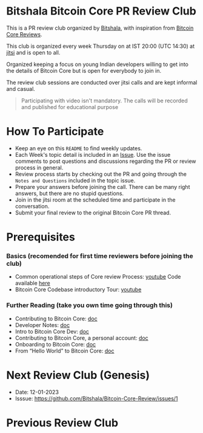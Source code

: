 # Bitshala Bitcoin Core PR Review Club

This is a PR review club organized by [Bitshala](https://www.bitshala.org/), with inspiration from [Bitcoin Core Reviews](https://bitcoincore.reviews/).

This club is organized every week Thursday on at IST 20:00 (UTC 14:30) at [jitsi](https://meet.jit.si/BitshalaPRReviewClub) and is open
to all.

Organized keeping a focus on young Indian developers willing to get into the details of Bitcoin Core but is open for everybody to join in.

The review club sessions are conducted over jitsi calls and are kept informal and casual.

> Participating with video isn't mandatory.
> The calls will be recorded and published for educational purpose

# How To Participate

 - Keep an eye on this `README` to find weekly updates.
 - Each Week's topic detail is included in an [Issue](https://github.com/Bitshala/Bitcoin-Core-Review/issues). Use the issue comments to post questions and discussions regarding the PR or review process in general.
 - Review process starts by checking out the PR and going through the `Notes and Questions` included in the topic issue.
 - Prepare your answers before joining the call. There can be many right answers, but there are no stupid questions.
 - Join in the jitsi room at the scheduled time and participate in the conversation.
 - Submit your final review to the original Bitcoin Core PR thread.

# Prerequisites

### Basics (recomended for first time reviewers before joining the club)
 - Common operational steps of Core review Process: [youtube](https://youtu.be/n5CRJRqkAoc)
   Code available [here](./test-pr.sh)
 - Bitcoin Core Codebase introductory Tour: [youtube](https://www.youtube.com/watch?v=MbinzItqsXI)

### Further Reading (take you own time going through this)
 - Contributing to Bitcoin Core: [doc](https://github.com/bitcoin/bitcoin/blob/master/CONTRIBUTING.md)
 - Developer Notes: [doc](https://github.com/bitcoin/bitcoin/blob/master/doc/developer-notes.md)
 - Intro to Bitcoin Core Dev: [doc](https://bitcointechtalk.com/a-gentle-introduction-to-bitcoin-core-development-fdc95eaee6b8)
 - Contributing to Bitcoin Core, a personal account: [doc](https://bitcointechtalk.com/contributing-to-bitcoin-core-a-personal-account-35f3a594340b)
 - Onboarding to Bitcoin Core: [doc](https://medium.com/@amitiu/onboarding-to-bitcoin-core-7c1a83b20365)
 - From “Hello World” to Bitcoin Core: [doc](https://rajarshi149.medium.com/from-hello-world-to-bitcoin-core-dd233ce99f72)


# Next Review Club (Genesis)

- Date: 12-01-2023
- Isssue: https://github.com/Bitshala/Bitcoin-Core-Review/issues/1

# Previous Review Club
